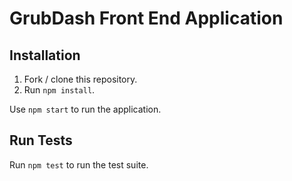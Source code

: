 # GrubDash Front End Application

## Installation

1. Fork / clone this repository.
1. Run `npm install`.

Use `npm start` to run the application.

## Run Tests
Run `npm test` to run the test suite.